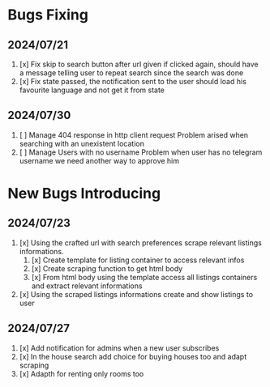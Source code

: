 # Bugs Fixing

## 2024/07/21

1) [x] Fix skip to search button after url given if clicked again, should have a message telling user to repeat search since the search was done
2) [x] Fix state passed, the notification sent to the user should load his favourite language and not get it from state

## 2024/07/30

1) [ ] Manage 404 response in http client request
   Problem arised when searching with an unexistent location
2) [ ] Manage Users with no username
   Problem when user has no telegram username we need another way to approve him


# New Bugs Introducing

## 2024/07/23 

1) [x] Using the crafted url with search preferences scrape relevant listings informations.
   1) [x] Create template for listing container to access relevant infos
   2) [x] Create scraping function to get html body 
   3) [x] From html body using the template access all listings containers and extract relevant informations
2) [x] Using the scraped listings informations create and show listings to user

## 2024/07/27

1) [x] Add notification for admins when a new user subscribes
2) [x] In the house search add choice for buying houses too and adapt scraping
3) [x] Adapth for renting only rooms too